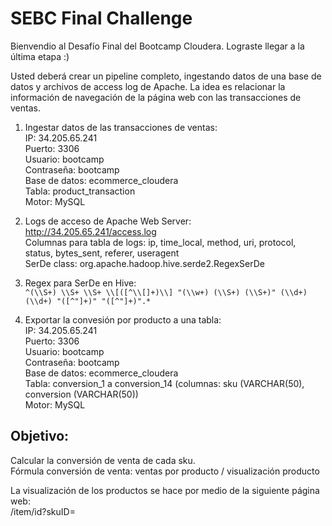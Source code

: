 # SEBC Final Challenge

Bienvendio al Desafío Final del Bootcamp Cloudera. Lograste llegar a la última etapa :)  

Usted deberá crear un pipeline completo, ingestando datos de una base de datos y archivos de access log de Apache. La idea es relacionar la información de navegación de la página web con las transacciones de ventas. 

1. Ingestar datos de las transacciones de ventas:  
IP: 34.205.65.241  
Puerto: 3306  
Usuario: bootcamp  
Contraseña: bootcamp  
Base de datos: ecommerce_cloudera  
Tabla: product_transaction  
Motor: MySQL  

2. Logs de acceso de Apache Web Server:  
http://34.205.65.241/access.log  
Columnas para tabla de logs: ip, time_local, method, uri, protocol, status, bytes_sent, referer, useragent  
SerDe class: org.apache.hadoop.hive.serde2.RegexSerDe

3. Regex para SerDe en Hive:  
`^(\\S+) \\S+ \\S+ \\[([^\\[]+)\\] "(\\w+) (\\S+) (\\S+)" (\\d+) (\\d+) "([^"]+)" "([^"]+)".*`  

4. Exportar la convesión por producto a una tabla:  
IP: 34.205.65.241  
Puerto: 3306  
Usuario: bootcamp  
Contraseña: bootcamp  
Base de datos: ecommerce_cloudera   
Tabla: conversion_1 a conversion_14 (columnas: sku (VARCHAR(50), conversion (VARCHAR(50))  
Motor: MySQL  

## Objetivo:

Calcular la conversión de venta de cada sku.  
Fórmula conversión de venta: ventas por producto / visualización producto  

La visualización de los productos se hace por medio de la siguiente página web:  
/item/id?skuID=
